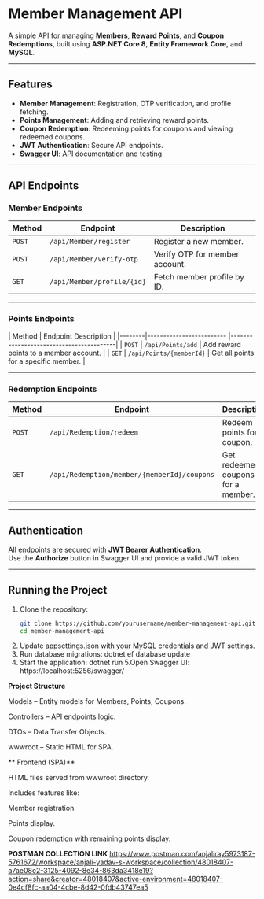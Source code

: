# Member Management API

A simple API for managing **Members**, **Reward Points**, and **Coupon Redemptions**, built using **ASP.NET Core 8**, **Entity Framework Core**, and **MySQL**.

---

## Features
- **Member Management**: Registration, OTP verification, and profile fetching.
- **Points Management**: Adding and retrieving reward points.
- **Coupon Redemption**: Redeeming points for coupons and viewing redeemed coupons.
- **JWT Authentication**: Secure API endpoints.
- **Swagger UI**: API documentation and testing.

---

## API Endpoints

### **Member Endpoints**
| Method | Endpoint                 |Description                     |
|--------|--------------------------|--------------------------------|
| `POST` | `/api/Member/register`   | Register a new member.         |
| `POST` | `/api/Member/verify-otp` | Verify OTP for member account. |
| `GET`  | `/api/Member/profile/{id}`| Fetch member profile by ID.   |

---

### **Points Endpoints**
| Method | Endpoint                                 Description             |
|--------|------------------------- |-----------------------------------------|
| `POST` | `/api/Points/add`        | Add reward points to a member account.  |
| `GET`  | `/api/Points/{memberId}` | Get all points for a specific member.   |

---

### **Redemption Endpoints**
| Method | Endpoint                                    | Description                        |
|--------|----------|------------------------------------------------------------------------                 
| `POST` | `/api/Redemption/redeem`                    | Redeem points for a coupon.        |
| `GET`  | `/api/Redemption/member/{memberId}/coupons` | Get redeemed coupons for a member. |

---

## Authentication
All endpoints are secured with **JWT Bearer Authentication**.  
Use the **Authorize** button in Swagger UI and provide a valid JWT token.

---

## Running the Project
1. Clone the repository:
   ```bash
   git clone https://github.com/yourusername/member-management-api.git
   cd member-management-api
2. Update appsettings.json with your MySQL credentials and JWT settings.
3. Run database migrations:
   dotnet ef database update
4. Start the application:
   dotnet run
5.Open Swagger UI:
  https://localhost:5256/swagger/


**Project Structure**

Models – Entity models for Members, Points, Coupons.

Controllers – API endpoints logic.

DTOs – Data Transfer Objects.

wwwroot – Static HTML for SPA.

** Frontend (SPA)**

HTML files served from wwwroot directory.

Includes features like:

Member registration.

Points display.

Coupon redemption with remaining points display.

**POSTMAN COLLECTION LINK**
https://www.postman.com/anjaliray5973187-5761672/workspace/anjali-yadav-s-workspace/collection/48018407-a7ae08c2-3125-4092-8e34-863da3418e19?action=share&creator=48018407&active-environment=48018407-0e4cf8fc-aa04-4cbe-8d42-0fdb43747ea5

